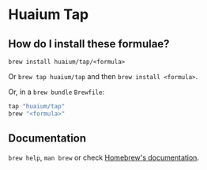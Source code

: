 # Huaium Tap

## How do I install these formulae?

`brew install huaium/tap/<formula>`

Or `brew tap huaium/tap` and then `brew install <formula>`.

Or, in a `brew bundle` `Brewfile`:

```ruby
tap "huaium/tap"
brew "<formula>"
```

## Documentation

`brew help`, `man brew` or check [Homebrew's documentation](https://docs.brew.sh).
